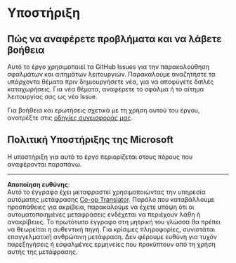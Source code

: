 <!--
CO_OP_TRANSLATOR_METADATA:
{
  "original_hash": "c9d207ff77b4bb46e46dc2b607a8ec1a",
  "translation_date": "2025-08-26T21:23:44+00:00",
  "source_file": "SUPPORT.md",
  "language_code": "el"
}
-->
# Υποστήριξη

## Πώς να αναφέρετε προβλήματα και να λάβετε βοήθεια  

Αυτό το έργο χρησιμοποιεί τα GitHub Issues για την παρακολούθηση σφαλμάτων και αιτημάτων λειτουργιών. Παρακαλούμε αναζητήστε τα υπάρχοντα θέματα πριν δημιουργήσετε νέα, για να αποφύγετε διπλές καταχωρήσεις. Για νέα θέματα, αναφέρετε το σφάλμα ή το αίτημα λειτουργίας σας ως νέο Issue.

Για βοήθεια και ερωτήσεις σχετικά με τη χρήση αυτού του έργου, ανατρέξτε στις [οδηγίες συνεισφοράς μας](CONTRIBUTING.md).

## Πολιτική Υποστήριξης της Microsoft  

Η υποστήριξη για αυτό το έργο περιορίζεται στους πόρους που αναφέρονται παραπάνω.

---

**Αποποίηση ευθύνης**:  
Αυτό το έγγραφο έχει μεταφραστεί χρησιμοποιώντας την υπηρεσία αυτόματης μετάφρασης [Co-op Translator](https://github.com/Azure/co-op-translator). Παρόλο που καταβάλλουμε προσπάθειες για ακρίβεια, παρακαλούμε να έχετε υπόψη ότι οι αυτοματοποιημένες μεταφράσεις ενδέχεται να περιέχουν λάθη ή ανακρίβειες. Το πρωτότυπο έγγραφο στη μητρική του γλώσσα θα πρέπει να θεωρείται η αυθεντική πηγή. Για κρίσιμες πληροφορίες, συνιστάται επαγγελματική ανθρώπινη μετάφραση. Δεν φέρουμε ευθύνη για τυχόν παρεξηγήσεις ή εσφαλμένες ερμηνείες που προκύπτουν από τη χρήση αυτής της μετάφρασης.